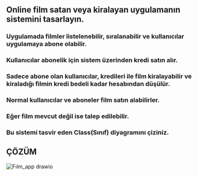 
## Online film satan veya kiralayan uygulamanın sistemini tasarlayın.

### Uygulamada filmler listelenebilir, sıralanabilir ve kullanıcılar uygulamaya abone olabilir.
### Kullanıcılar abonelik için sistem üzerinden kredi satın alır.
### Sadece abone olan kullanıcılar, kredileri ile film kiralayabilir ve kiraladığı filmin kredi bedeli kadar hesabından düşülür.
### Normal kullanıcılar ve aboneler film satın alabilirler.
### Eğer film mevcut değil ise talep edilebilir.
### Bu sistemi tasvir eden Class(Sınıf) diyagramını çiziniz.

## ÇÖZÜM
![Fılm_app drawio](https://user-images.githubusercontent.com/36553214/150432649-f7b5591b-bf1c-41fb-aba8-3d140f7b28e3.png)
